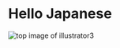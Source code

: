 # Hello Japanese

![top image of illustrator3](https://hello-japanese.s3-ap-northeast-1.amazonaws.com/2020/04/HelloJapanese3.png "illustrator3")

